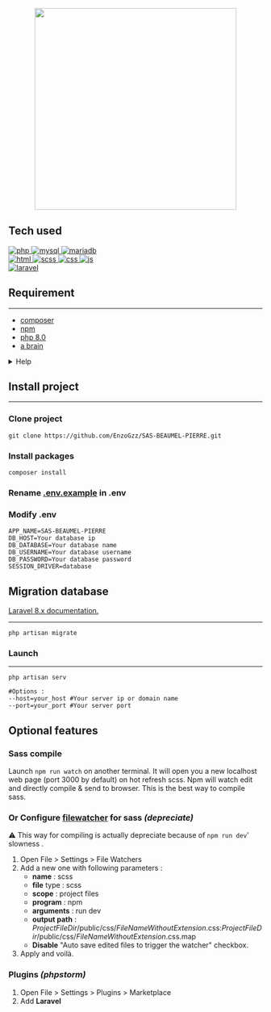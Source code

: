 <p align="center"><a href="https://laravel.com/docs/8.x/"><img src="https://raw.githubusercontent.com/laravel/art/master/logo-lockup/5%20SVG/2%20CMYK/1%20Full%20Color/laravel-logolockup-cmyk-red.svg" width="400" alt=""></a></p>

## Tech used

<a href="https://www.php.net" target="_blank"> <img src="https://img.shields.io/badge/PHP-777BB4?style=for-the-badge&logo=php&logoColor=white" alt="php"/> </a> 
<a href="https://www.mysql.com/" target="_blank"> <img src="https://img.shields.io/badge/Laravel-FF2D20?style=for-the-badge&logo=laravel&logoColor=white" alt="mysql"/> </a> 
<a href="https://mariadb.org/" target="_blank"> <img src="https://img.shields.io/badge/MariaDB-003545?style=for-the-badge&logo=mariadb&logoColor=white" alt="mariadb"/> </a> 
<br>
<a href="https://www.w3.org/html/" target="_blank"> <img src="https://img.shields.io/badge/HTML5-E34F26?style=for-the-badge&logo=html5&logoColor=white" alt="html"/> </a> 
<a href="https://sass-lang.com/" target="_blank"> <img src="https://img.shields.io/badge/Sass-CC6699?style=for-the-badge&logo=sass&logoColor=white" alt="scss"/> </a> 
<a href="https://www.w3schools.com/css/" target="_blank"> <img src="https://img.shields.io/badge/CSS3-1572B6?style=for-the-badge&logo=css3&logoColor=white" alt="css"/> </a> 
<a href="https://developer.mozilla.org/en-US/docs/Web/JavaScript" target="_blank"> <img src="https://img.shields.io/badge/JavaScript-323330?style=for-the-badge&logo=javascript&logoColor=F7DF1E" alt="js"/> </a> 
<br>
<a href="https://laravel.com/" target="_blank"> <img src="https://img.shields.io/badge/Apache-D22128?style=for-the-badge&logo=Apache&logoColor=white" alt="laravel"/> </a> 

## Requirement
***
- [composer](https://getcomposer.org/download/)
- [npm](https://www.npmjs.com/)
- [php 8.0](https://www.php.net/archive/2021.php#2021-12-16-2)
- [a brain](https://www.lifehack.org/859314/think-smart)
<details>
  <summary>Help</summary>

## How to install PHP _(rookie section)_
- #### Windows
    - ##### WAMP
      Download [WAMP 3.2.6](https://www.wampserver.com/) or update with [PHP 8.0.14](https://sourceforge.net/projects/wampserver/files/WampServer%203/WampServer%203.0.0/Addons/Php/wampserver3_x64_addon_php8.0.14.exe/download)

    - #### Linux
        - ##### Debian - Ubuntu and branch
          Add PHP repository
          ```shell
          sudo add-apt-repository ppa:ondrej/php
          sudo apt update
          ```
          Install PHP with extensions
          ```shell
          sudo apt install php8.0
          sudo apt install php8.1-{bcmath,xml,fpm,mysql,zip,intl,ldap,gd,cli,bz2,curl,mbstring,pgsql,opcache,soap,cgi}
          ```
          Change your PHP version
          ```shell
          sudo update-alternatives --config php
          ```
</details>

  

## Install project
***

### Clone project
```
git clone https://github.com/EnzoGzz/SAS-BEAUMEL-PIERRE.git
```

### Install packages
```
composer install
```

### Rename [.env.example](.env) in .env
### Modify .env
```dotenv
APP_NAME=SAS-BEAUMEL-PIERRE
DB_HOST=Your database ip
DB_DATABASE=Your database name
DB_USERNAME=Your database username
DB_PASSWORD=Your database password
SESSION_DRIVER=database
```

## Migration database
[Laravel 8.x documentation.](https://laravel.com/docs/8.x/migrations)
***
```shell
php artisan migrate
```

### Launch
***
```shell
php artisan serv

#Options :
--host=your_host #Your server ip or domain name
--port=your_port #Your server port
```

## Optional features

### Sass compile
Launch ```npm run watch``` on another terminal. It will open you a new localhost web page (port 3000 by default) on hot refresh scss.
Npm will watch edit and directly compile & send to browser.
This is the best way to compile sass.

### Or Configure [filewatcher](https://www.jetbrains.com/help/phpstorm/using-file-watchers.html) for sass _(depreciate)_
⚠️ This way for compiling is actually depreciate because of ``npm run dev``' slowness .
1. Open File > Settings > File Watchers
2. Add a new one with following parameters :
   - **name** : scss
   - **file** type : scss
   - **scope** : project files
   - **program** : npm
   - **arguments** : run dev
   - **output path** : $ProjectFileDir$/public/css/$FileNameWithoutExtension$.css:$ProjectFileDir$/public/css/$FileNameWithoutExtension$.css.map
   - **Disable** "Auto save edited files to trigger the watcher" checkbox.
3. Apply and voilà.

### Plugins _(phpstorm)_
1. Open File > Settings > Plugins > Marketplace
2. Add **Laravel**
